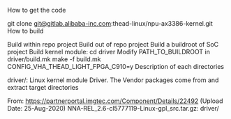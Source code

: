 How to get the code

git clone git@gitlab.alibaba-inc.com:thead-linux/npu-ax3386-kernel.git
How to build

Build within repo project
Build out of repo project
Build a buildroot of SoC project
Build kernel module:
cd driver
Modify PATH_TO_BUILDROOT in driver/build.mk
make -f build.mk CONFIG_VHA_THEAD_LIGHT_FPGA_C910=y
Description of each directories

driver/: Linux kernel module Driver.
The Vendor packages come from and extract target directories

From: https://partnerportal.imgtec.com/Component/Details/22492 (Upload Date: 25-Aug-2020)
NNA-REL_2.6-cl5777119-Linux-gpl_src.tar.gz: driver/
